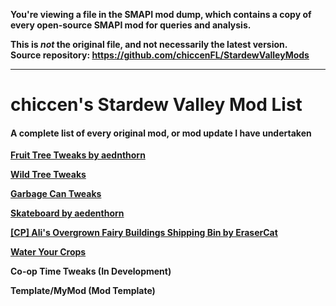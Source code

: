 **You're viewing a file in the SMAPI mod dump, which contains a copy of every open-source SMAPI mod
for queries and analysis.**

**This is _not_ the original file, and not necessarily the latest version.**  
**Source repository: https://github.com/chiccenFL/StardewValleyMods**

----

# chiccen's Stardew Valley Mod List

#### A complete list of every original mod, or mod update I have undertaken

**[Fruit Tree Tweaks by aednthorn](https://www.nexusmods.com/stardewvalley/mods/21449)**

**[Wild Tree Tweaks](https://www.nexusmods.com/stardewvalley/mods/24349)**

**[Garbage Can Tweaks](https://www.nexusmods.com/stardewvalley/mods/24410)**

**[Skateboard by aedenthorn](https://www.nexusmods.com/stardewvalley/mods/24074)**

**[\[CP\] Ali's Overgrown Fairy Buildings Shipping Bin by EraserCat](https://www.nexusmods.com/stardewvalley/mods/24074)**

**[Water Your Crops](https://www.nexusmods.com/stardewvalley/mods/24710)**

**Co-op Time Tweaks (In Development)**

**Template/MyMod (Mod Template)**